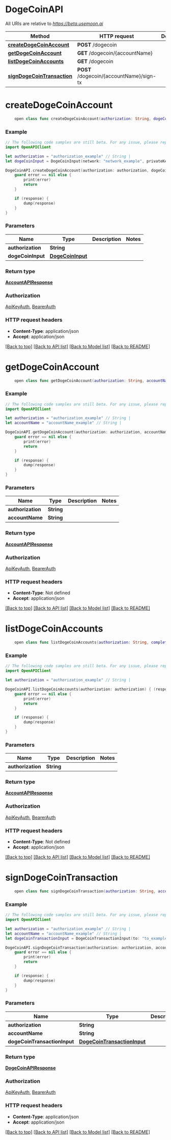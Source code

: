 # DogeCoinAPI

All URIs are relative to *https://beta.usemoon.ai*

Method | HTTP request | Description
------------- | ------------- | -------------
[**createDogeCoinAccount**](DogeCoinAPI.md#createdogecoinaccount) | **POST** /dogecoin | 
[**getDogeCoinAccount**](DogeCoinAPI.md#getdogecoinaccount) | **GET** /dogecoin/{accountName} | 
[**listDogeCoinAccounts**](DogeCoinAPI.md#listdogecoinaccounts) | **GET** /dogecoin | 
[**signDogeCoinTransaction**](DogeCoinAPI.md#signdogecointransaction) | **POST** /dogecoin/{accountName}/sign-tx | 


# **createDogeCoinAccount**
```swift
    open class func createDogeCoinAccount(authorization: String, dogeCoinInput: DogeCoinInput, completion: @escaping (_ data: AccountAPIResponse?, _ error: Error?) -> Void)
```



### Example
```swift
// The following code samples are still beta. For any issue, please report via http://github.com/OpenAPITools/openapi-generator/issues/new
import OpenAPIClient

let authorization = "authorization_example" // String | 
let dogeCoinInput = DogeCoinInput(network: "network_example", privateKey: "privateKey_example") // DogeCoinInput | 

DogeCoinAPI.createDogeCoinAccount(authorization: authorization, dogeCoinInput: dogeCoinInput) { (response, error) in
    guard error == nil else {
        print(error)
        return
    }

    if (response) {
        dump(response)
    }
}
```

### Parameters

Name | Type | Description  | Notes
------------- | ------------- | ------------- | -------------
 **authorization** | **String** |  | 
 **dogeCoinInput** | [**DogeCoinInput**](DogeCoinInput.md) |  | 

### Return type

[**AccountAPIResponse**](AccountAPIResponse.md)

### Authorization

[ApiKeyAuth](../README.md#ApiKeyAuth), [BearerAuth](../README.md#BearerAuth)

### HTTP request headers

 - **Content-Type**: application/json
 - **Accept**: application/json

[[Back to top]](#) [[Back to API list]](../README.md#documentation-for-api-endpoints) [[Back to Model list]](../README.md#documentation-for-models) [[Back to README]](../README.md)

# **getDogeCoinAccount**
```swift
    open class func getDogeCoinAccount(authorization: String, accountName: String, completion: @escaping (_ data: AccountAPIResponse?, _ error: Error?) -> Void)
```



### Example
```swift
// The following code samples are still beta. For any issue, please report via http://github.com/OpenAPITools/openapi-generator/issues/new
import OpenAPIClient

let authorization = "authorization_example" // String | 
let accountName = "accountName_example" // String | 

DogeCoinAPI.getDogeCoinAccount(authorization: authorization, accountName: accountName) { (response, error) in
    guard error == nil else {
        print(error)
        return
    }

    if (response) {
        dump(response)
    }
}
```

### Parameters

Name | Type | Description  | Notes
------------- | ------------- | ------------- | -------------
 **authorization** | **String** |  | 
 **accountName** | **String** |  | 

### Return type

[**AccountAPIResponse**](AccountAPIResponse.md)

### Authorization

[ApiKeyAuth](../README.md#ApiKeyAuth), [BearerAuth](../README.md#BearerAuth)

### HTTP request headers

 - **Content-Type**: Not defined
 - **Accept**: application/json

[[Back to top]](#) [[Back to API list]](../README.md#documentation-for-api-endpoints) [[Back to Model list]](../README.md#documentation-for-models) [[Back to README]](../README.md)

# **listDogeCoinAccounts**
```swift
    open class func listDogeCoinAccounts(authorization: String, completion: @escaping (_ data: AccountAPIResponse?, _ error: Error?) -> Void)
```



### Example
```swift
// The following code samples are still beta. For any issue, please report via http://github.com/OpenAPITools/openapi-generator/issues/new
import OpenAPIClient

let authorization = "authorization_example" // String | 

DogeCoinAPI.listDogeCoinAccounts(authorization: authorization) { (response, error) in
    guard error == nil else {
        print(error)
        return
    }

    if (response) {
        dump(response)
    }
}
```

### Parameters

Name | Type | Description  | Notes
------------- | ------------- | ------------- | -------------
 **authorization** | **String** |  | 

### Return type

[**AccountAPIResponse**](AccountAPIResponse.md)

### Authorization

[ApiKeyAuth](../README.md#ApiKeyAuth), [BearerAuth](../README.md#BearerAuth)

### HTTP request headers

 - **Content-Type**: Not defined
 - **Accept**: application/json

[[Back to top]](#) [[Back to API list]](../README.md#documentation-for-api-endpoints) [[Back to Model list]](../README.md#documentation-for-models) [[Back to README]](../README.md)

# **signDogeCoinTransaction**
```swift
    open class func signDogeCoinTransaction(authorization: String, accountName: String, dogeCoinTransactionInput: DogeCoinTransactionInput, completion: @escaping (_ data: DogeCoinAPIResponse?, _ error: Error?) -> Void)
```



### Example
```swift
// The following code samples are still beta. For any issue, please report via http://github.com/OpenAPITools/openapi-generator/issues/new
import OpenAPIClient

let authorization = "authorization_example" // String | 
let accountName = "accountName_example" // String | 
let dogeCoinTransactionInput = DogeCoinTransactionInput(to: "to_example", value: 123, network: "network_example", compress: false) // DogeCoinTransactionInput | 

DogeCoinAPI.signDogeCoinTransaction(authorization: authorization, accountName: accountName, dogeCoinTransactionInput: dogeCoinTransactionInput) { (response, error) in
    guard error == nil else {
        print(error)
        return
    }

    if (response) {
        dump(response)
    }
}
```

### Parameters

Name | Type | Description  | Notes
------------- | ------------- | ------------- | -------------
 **authorization** | **String** |  | 
 **accountName** | **String** |  | 
 **dogeCoinTransactionInput** | [**DogeCoinTransactionInput**](DogeCoinTransactionInput.md) |  | 

### Return type

[**DogeCoinAPIResponse**](DogeCoinAPIResponse.md)

### Authorization

[ApiKeyAuth](../README.md#ApiKeyAuth), [BearerAuth](../README.md#BearerAuth)

### HTTP request headers

 - **Content-Type**: application/json
 - **Accept**: application/json

[[Back to top]](#) [[Back to API list]](../README.md#documentation-for-api-endpoints) [[Back to Model list]](../README.md#documentation-for-models) [[Back to README]](../README.md)

